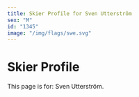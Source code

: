 ```yaml
---
title: Skier Profile for Sven Utterström
sex: "M"
id: "1345"
image: "/img/flags/swe.svg" 
---
```


# Skier Profile

This page is for: Sven Utterström.
    